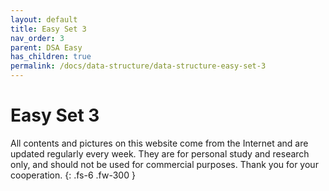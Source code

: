```yaml
---
layout: default
title: Easy Set 3
nav_order: 3
parent: DSA Easy
has_children: true
permalink: /docs/data-structure/data-structure-easy-set-3
---
```


# Easy Set 3

All contents and pictures on this website come from the Internet and are updated regularly every week. They are for personal study and research only, and should not be used for commercial purposes. Thank you for your cooperation.
{: .fs-6 .fw-300 }




